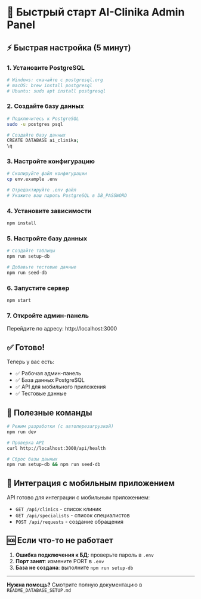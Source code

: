 # 🚀 Быстрый старт AI-Clinika Admin Panel

## ⚡ Быстрая настройка (5 минут)

### 1. Установите PostgreSQL
```bash
# Windows: скачайте с postgresql.org
# macOS: brew install postgresql
# Ubuntu: sudo apt install postgresql
```

### 2. Создайте базу данных
```bash
# Подключитесь к PostgreSQL
sudo -u postgres psql

# Создайте базу данных
CREATE DATABASE ai_clinika;
\q
```

### 3. Настройте конфигурацию
```bash
# Скопируйте файл конфигурации
cp env.example .env

# Отредактируйте .env файл
# Укажите ваш пароль PostgreSQL в DB_PASSWORD
```

### 4. Установите зависимости
```bash
npm install
```

### 5. Настройте базу данных
```bash
# Создайте таблицы
npm run setup-db

# Добавьте тестовые данные
npm run seed-db
```

### 6. Запустите сервер
```bash
npm start
```

### 7. Откройте админ-панель
Перейдите по адресу: http://localhost:3000

## ✅ Готово!

Теперь у вас есть:
- ✅ Рабочая админ-панель
- ✅ База данных PostgreSQL
- ✅ API для мобильного приложения
- ✅ Тестовые данные

## 🔧 Полезные команды

```bash
# Режим разработки (с автоперезагрузкой)
npm run dev

# Проверка API
curl http://localhost:3000/api/health

# Сброс базы данных
npm run setup-db && npm run seed-db
```

## 📱 Интеграция с мобильным приложением

API готово для интеграции с мобильным приложением:
- `GET /api/clinics` - список клиник
- `GET /api/specialists` - список специалистов
- `POST /api/requests` - создание обращения

## 🆘 Если что-то не работает

1. **Ошибка подключения к БД**: проверьте пароль в `.env`
2. **Порт занят**: измените PORT в `.env`
3. **База не создана**: выполните `npm run setup-db`

---

**Нужна помощь?** Смотрите полную документацию в `README_DATABASE_SETUP.md`



